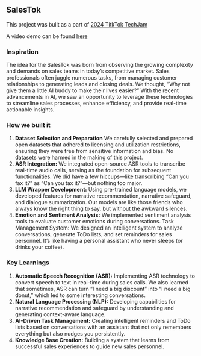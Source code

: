 ## SalesTok

This project was built as a part of [2024 TitkTok TechJam](https://tiktoktechjam2024.devpost.com/)

A video demo can be found [here](https://www.youtube.com/watch?v=CRF9rptJKwc)

### Inspiration

The idea for the SalesTok was born from observing the growing complexity and demands on sales teams in today’s competitive market. Sales professionals often juggle numerous tasks, from managing customer relationships to generating leads and closing deals. We thought, “Why not give them a little AI buddy to make their lives easier?” With the recent advancements in AI, we saw an opportunity to leverage these technologies to streamline sales processes, enhance efficiency, and provide real-time actionable insights.

### How we built it

1. **Dataset Selection and Preparation** We carefully selected and prepared open datasets that adhered to licensing and utilization restrictions, ensuring they were free from sensitive information and bias. No datasets were harmed in the making of this project.
2. **ASR Integration:** We integrated open-source ASR tools to transcribe real-time audio calls, serving as the foundation for subsequent functionalities. We did have a few hiccups—like transcribing “Can you fax it?” as “Can you tax it?”—but nothing too major.
3. **LLM Wrapper Development:** Using pre-trained language models, we developed features for narrative recommendation, narrative safeguard, and dialogue summarization. Our models are like those friends who always know the right thing to say, but without the awkward silences.
4. **Emotion and Sentiment Analysis:** We implemented sentiment analysis tools to evaluate customer emotions during conversations.
   Task Management System: We designed an intelligent system to analyze conversations, generate ToDo lists, and set reminders for sales personnel. It’s like having a personal assistant who never sleeps (or drinks your coffee).

### Key Learnings

1. **Automatic Speech Recognition (ASR):** Implementing ASR technology to convert speech to text in real-time during sales calls. We also learned that sometimes, ASR can turn “I need a big discount” into “I need a big donut,” which led to some interesting conversations.
2. **Natural Language Processing (NLP):** Developing capabilities for narrative recommendation and safeguard by understanding and generating context-aware language.
3. **AI-Driven Task Management:** Creating intelligent reminders and ToDo lists based on conversations with an assistant that not only remembers everything but also nudges you persistently.
4. **Knowledge Base Creation:** Building a system that learns from successful sales experiences to guide new sales personnel.

